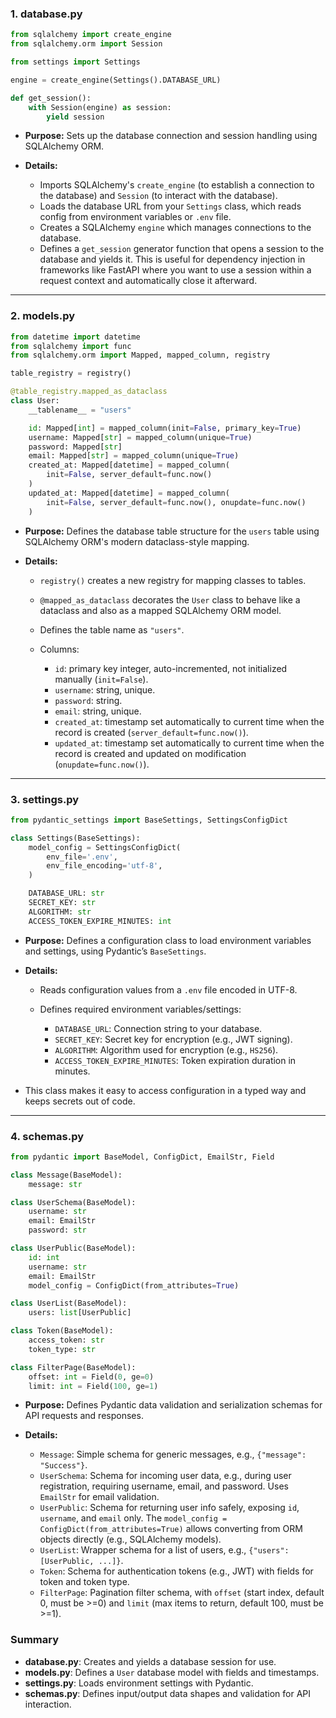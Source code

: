 ### 1. **database.py**

```python
from sqlalchemy import create_engine
from sqlalchemy.orm import Session

from settings import Settings

engine = create_engine(Settings().DATABASE_URL)

def get_session():
    with Session(engine) as session:
        yield session
```

* **Purpose:** Sets up the database connection and session handling using SQLAlchemy ORM.
* **Details:**

  * Imports SQLAlchemy's `create_engine` (to establish a connection to the database) and `Session` (to interact with the database).
  * Loads the database URL from your `Settings` class, which reads config from environment variables or `.env` file.
  * Creates a SQLAlchemy `engine` which manages connections to the database.
  * Defines a `get_session` generator function that opens a session to the database and yields it. This is useful for dependency injection in frameworks like FastAPI where you want to use a session within a request context and automatically close it afterward.

---

### 2. **models.py**

```python
from datetime import datetime
from sqlalchemy import func
from sqlalchemy.orm import Mapped, mapped_column, registry

table_registry = registry()

@table_registry.mapped_as_dataclass
class User:
    __tablename__ = "users"

    id: Mapped[int] = mapped_column(init=False, primary_key=True)
    username: Mapped[str] = mapped_column(unique=True)
    password: Mapped[str]
    email: Mapped[str] = mapped_column(unique=True)
    created_at: Mapped[datetime] = mapped_column(
        init=False, server_default=func.now()
    )
    updated_at: Mapped[datetime] = mapped_column(
        init=False, server_default=func.now(), onupdate=func.now()
    )
```

* **Purpose:** Defines the database table structure for the `users` table using SQLAlchemy ORM's modern dataclass-style mapping.
* **Details:**

  * `registry()` creates a new registry for mapping classes to tables.
  * `@mapped_as_dataclass` decorates the `User` class to behave like a dataclass and also as a mapped SQLAlchemy ORM model.
  * Defines the table name as `"users"`.
  * Columns:

    * `id`: primary key integer, auto-incremented, not initialized manually (`init=False`).
    * `username`: string, unique.
    * `password`: string.
    * `email`: string, unique.
    * `created_at`: timestamp set automatically to current time when the record is created (`server_default=func.now()`).
    * `updated_at`: timestamp set automatically to current time when the record is created and updated on modification (`onupdate=func.now()`).

---

### 3. **settings.py**

```python
from pydantic_settings import BaseSettings, SettingsConfigDict

class Settings(BaseSettings):
    model_config = SettingsConfigDict(
        env_file='.env',
        env_file_encoding='utf-8',
    )

    DATABASE_URL: str
    SECRET_KEY: str
    ALGORITHM: str
    ACCESS_TOKEN_EXPIRE_MINUTES: int
```

* **Purpose:** Defines a configuration class to load environment variables and settings, using Pydantic’s `BaseSettings`.
* **Details:**

  * Reads configuration values from a `.env` file encoded in UTF-8.
  * Defines required environment variables/settings:

    * `DATABASE_URL`: Connection string to your database.
    * `SECRET_KEY`: Secret key for encryption (e.g., JWT signing).
    * `ALGORITHM`: Algorithm used for encryption (e.g., `HS256`).
    * `ACCESS_TOKEN_EXPIRE_MINUTES`: Token expiration duration in minutes.
* This class makes it easy to access configuration in a typed way and keeps secrets out of code.

---

### 4. **schemas.py**

```python
from pydantic import BaseModel, ConfigDict, EmailStr, Field

class Message(BaseModel):
    message: str

class UserSchema(BaseModel):
    username: str
    email: EmailStr
    password: str

class UserPublic(BaseModel):
    id: int
    username: str
    email: EmailStr
    model_config = ConfigDict(from_attributes=True)

class UserList(BaseModel):
    users: list[UserPublic]

class Token(BaseModel):
    access_token: str
    token_type: str

class FilterPage(BaseModel):
    offset: int = Field(0, ge=0)
    limit: int = Field(100, ge=1)
```

* **Purpose:** Defines Pydantic data validation and serialization schemas for API requests and responses.
* **Details:**

  * `Message`: Simple schema for generic messages, e.g., `{"message": "Success"}`.
  * `UserSchema`: Schema for incoming user data, e.g., during user registration, requiring username, email, and password. Uses `EmailStr` for email validation.
  * `UserPublic`: Schema for returning user info safely, exposing `id`, `username`, and `email` only. The `model_config = ConfigDict(from_attributes=True)` allows converting from ORM objects directly (e.g., SQLAlchemy models).
  * `UserList`: Wrapper schema for a list of users, e.g., `{"users": [UserPublic, ...]}`.
  * `Token`: Schema for authentication tokens (e.g., JWT) with fields for token and token type.
  * `FilterPage`: Pagination filter schema, with `offset` (start index, default 0, must be >=0) and `limit` (max items to return, default 100, must be >=1).


### Summary
* **database.py**: Creates and yields a database session for use.
* **models.py**: Defines a `User` database model with fields and timestamps.
* **settings.py**: Loads environment settings with Pydantic.
* **schemas.py**: Defines input/output data shapes and validation for API interaction.